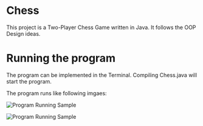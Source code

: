 # Chess
This project is a Two-Player Chess Game written in Java. It follows the OOP Design ideas. 

# Running the program
The program can be implemented in the Terminal. Compiling Chess.java will start the program.

The program runs like following imgaes:

![Program Running Sample](/image/run1.jpeg=50*50)

![Program Running Sample](/image/run2.jpeg=50*50)
